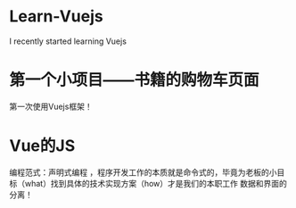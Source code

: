 # Learn-Vuejs
I recently started learning Vuejs

# 第一个小项目——书籍的购物车页面
第一次使用Vuejs框架！

# Vue的JS
编程范式：声明式编程
，程序开发工作的本质就是命令式的，毕竟为老板的小目标（what）找到具体的技术实现方案（how）才是我们的本职工作
数据和界面的分离！
